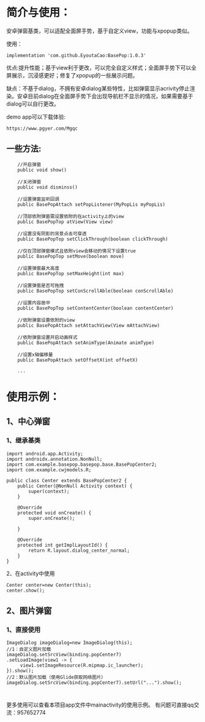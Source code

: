 # 简介与使用：
安卓弹窗基类，可以适配全面屏手势，基于自定义view，功能与xpopup类似。

使用：
```
implementation 'com.github.EyoutaCao:BasePop:1.0.3'
```

优点:提升性能；基于view利于更改，可以完全自定义样式；全面屏手势下可以全屏展示，沉浸感更好；修复了xpopup的一些展示问题。

缺点：不基于dialog，不拥有安卓dialog某些特性，比如弹窗显示acrivity停止渲染。安卓目前dialog在全面屏手势下会出现导航栏不显示的情况，如果需要基于dialog可以自行更改。

demo app可以下载体验:
```
https://www.pgyer.com/Mgqc
```

## 一些方法:
```
    //开启弹窗
    public void show()
    
    //关闭弹窗
    public void disminss()
    
    //设置弹窗监听回调
    public BasePopAttach setPopListener(MyPopLis myPopLis)
    
    //顶部依附弹窗需设置依附的在activity上的view
    public BasePopTop atView(View view)
    
    //设置没有阴影的背景点击可穿透
    public BasePopTop setClickThrough(boolean clickThrough)

    //仅在顶部弹窗模式且依附view会移动的情况下设置true
    public BasePopTop setMove(boolean move)
    
    //设置弹窗最大高度
    public BasePopTop setMaxHeight(int max)
    
    //设置弹窗是否可拖拽
    public BasePopTop setConScrollAble(boolean conScrollAble)
    
    //设置内容居中
    public BasePopTop setContentCenter(boolean contentCenter) 
    
    //依附弹窗设置依附的view
    public BasePopAttach setAttachView(View mAttachView) 
    
    //依附弹窗设置开启动画样式
    public BasePopAttach setAnimType(Animate animType)

    //设置x轴偏移量
    public BasePopAttach setOffsetX(int offsetX)
    
    ...
```

# 使用示例：
## 1、中心弹窗
### 1、继承基类
```
import android.app.Activity;
import androidx.annotation.NonNull;
import com.example.basepop.basepop.base.BasePopCenter2;
import com.example.cwjmodels.R;

public class Center extends BasePopCenter2 {
    public Center(@NonNull Activity context) {
        super(context);
    }

    @Override
    protected void onCreate() {
        super.onCreate();

    }

    @Override
    protected int getImplLayoutId() {
        return R.layout.dialog_center_normal;
    }
}
```
   2、在activity中使用
```
Center center=new Center(this);
center.show();
```
## 2、图片弹窗
### 1、直接使用
```
ImageDialog imageDialog=new ImageDialog(this);
//1：自定义图片加载
imageDialog.setSrcView(binding.popCenter7)
.setLoadImage(view1 -> {
     view1.setImageResource(R.mipmap.ic_launcher);
}).show();
//2：默认图片加载（使用Glide获取网络图片）
imageDialog.setSrcView(binding.popCenter7).setUrl("...").show();
```
#
更多使用可以查看本项目app文件中mainactivity的使用示例。
有问题可直接qq交流：957652774
